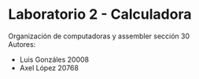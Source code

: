 # Laboratorio 2 - Calculadora
Organización de computadoras y assembler sección 30  
Autores:
- Luis Gonzáles 20008
- Axel López 20768
